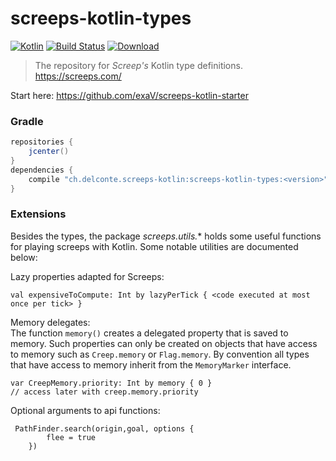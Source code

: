 # screeps-kotlin-types

[ ![Kotlin](https://img.shields.io/badge/Kotlin-1.3.40-blue.svg)](http://kotlinlang.org) 
[![Build Status](https://travis-ci.org/exaV/screeps-kotlin-types.svg?branch=master)](https://travis-ci.org/exaV/screeps-kotlin-types)
[ ![Download](https://api.bintray.com/packages/exav/screeps-kotlin/screeps-kotlin-types/images/download.svg) ](https://bintray.com/exav/screeps-kotlin/screeps-kotlin-types/_latestVersion)
> The repository for *Screep's* Kotlin type definitions. https://screeps.com/

Start here: https://github.com/exaV/screeps-kotlin-starter

### Gradle

``` Groovy
repositories {
    jcenter()
}
dependencies {
    compile "ch.delconte.screeps-kotlin:screeps-kotlin-types:<version>"
}

```
          
### Extensions

Besides the types, 
the package *screeps.utils.** holds some useful functions for playing screeps with Kotlin.
Some notable utilities are documented below:

Lazy properties adapted for Screeps:

    val expensiveToCompute: Int by lazyPerTick { <code executed at most once per tick> }
        

Memory delegates:  
The function `memory()` creates a delegated property that is saved to memory. 
Such properties can only be created on objects that have access to memory such as `Creep.memory` or `Flag.memory`.
By convention all types that have access to memory inherit from the `MemoryMarker` interface.

    var CreepMemory.priority: Int by memory { 0 }
    // access later with creep.memory.priority
     

Optional arguments to api functions:

     PathFinder.search(origin,goal, options {
            flee = true
        })
